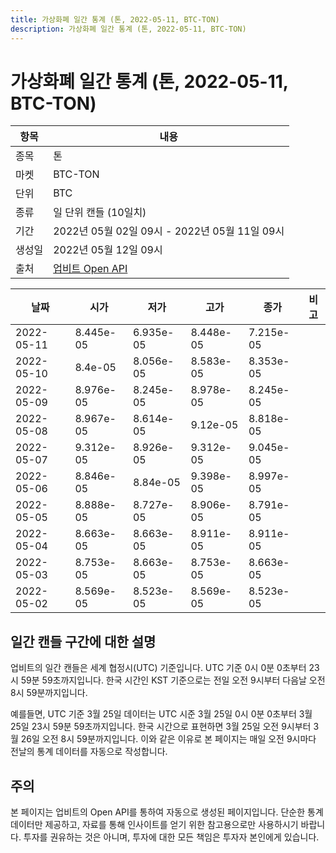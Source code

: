 ```yaml
---
title: 가상화폐 일간 통계 (톤, 2022-05-11, BTC-TON)
description: 가상화폐 일간 통계 (톤, 2022-05-11, BTC-TON)
---
```



가상화폐 일간 통계 (톤, 2022-05-11, BTC-TON)
===

|항목|내용|
|--|--|
|종목|톤|
|마켓|BTC-TON|
|단위|BTC|
|종류|일 단위 캔들 (10일치)|
|기간|2022년 05월 02일 09시 - 2022년 05월 11일 09시|
|생성일|2022년 05월 12일 09시|
|출처|[업비트 Open API](https://docs.upbit.com)|


|날짜|시가|저가|고가|종가|비고|
|--|--|--|--|--|--|
|2022-05-11|8.445e-05|6.935e-05|8.448e-05|7.215e-05|    |
|2022-05-10|8.4e-05|8.056e-05|8.583e-05|8.353e-05|    |
|2022-05-09|8.976e-05|8.245e-05|8.978e-05|8.245e-05|    |
|2022-05-08|8.967e-05|8.614e-05|9.12e-05|8.818e-05|    |
|2022-05-07|9.312e-05|8.926e-05|9.312e-05|9.045e-05|    |
|2022-05-06|8.846e-05|8.84e-05|9.398e-05|8.997e-05|    |
|2022-05-05|8.888e-05|8.727e-05|8.906e-05|8.791e-05|    |
|2022-05-04|8.663e-05|8.663e-05|8.911e-05|8.911e-05|    |
|2022-05-03|8.753e-05|8.663e-05|8.753e-05|8.663e-05|    |
|2022-05-02|8.569e-05|8.523e-05|8.569e-05|8.523e-05|    |


일간 캔들 구간에 대한 설명
---


업비트의 일간 캔들은 세계 협정시(UTC) 기준입니다. 
UTC 기준 0시 0분 0초부터 23시 59분 59초까지입니다. 
한국 시간인 KST 기준으로는 전일 오전 9시부터 다음날 오전 8시 59분까지입니다. 


예를들면, UTC 기준 3월 25일 데이터는 UTC 시준 3월 25일 0시 0분 0초부터 3월 25일 23시 59분 59초까지입니다. 
한국 시간으로 표현하면 3월 25일 오전 9시부터 3월 26일 오전 8시 59분까지입니다. 
이와 같은 이유로 본 페이지는 매일 오전 9시마다 전날의 통계 데이터를 자동으로 작성합니다. 


주의
---


본 페이지는 업비트의 Open API를 통하여 자동으로 생성된 페이지입니다. 
단순한 통계 데이터만 제공하고, 자료를 통해 인사이트를 얻기 위한 참고용으로만 사용하시기 바랍니다. 
투자를 권유하는 것은 아니며, 투자에 대한 모든 책임은 투자자 본인에게 있습니다. 
